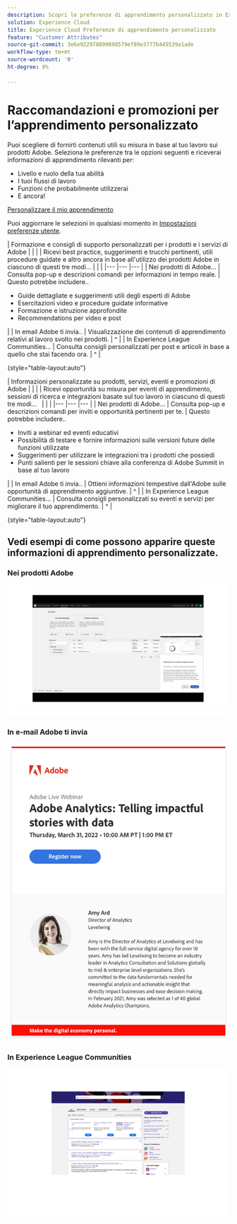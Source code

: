 ```yaml
---
description: Scopri le preferenze di apprendimento personalizzato in Experience Cloud. Questo consente ai clienti di ricevere aiuto e promozioni personalizzate tramite e-mail, nei loro prodotti Adobe Experience Cloud e all’interno di Adobe Experience League Communities in base ai loro dati di utilizzo.
solution: Experience Cloud
title: Experience Cloud Preferenze di apprendimento personalizzato
feature: "Customer Attributes"
source-git-commit: 3e6e922978899898579ef89e3777b445539a1ade
workflow-type: tm+mt
source-wordcount: '0'
ht-degree: 0%

---
```


# Raccomandazioni e promozioni per l’apprendimento personalizzato

Puoi scegliere di fornirti contenuti utili su misura in base al tuo lavoro sui prodotti Adobe. Seleziona le preferenze tra le opzioni seguenti e riceverai informazioni di apprendimento rilevanti per:

* Livello e ruolo della tua abilità
* I tuoi flussi di lavoro
* Funzioni che probabilmente utilizzerai
* E ancora!

[Personalizzare il mio apprendimento](https://experience.adobe.com/?shell_forceuserconsent=true#/home)

Puoi aggiornare le selezioni in qualsiasi momento in [Impostazioni preferenze utente](https://experience.adobe.com/preferences/).

| Formazione e consigli di supporto personalizzati per i prodotti e i servizi di Adobe |  |  |
| Ricevi best practice, suggerimenti e trucchi pertinenti, utili procedure guidate e altro ancora in base all&#39;utilizzo dei prodotti Adobe in ciascuno di questi tre modi... |  |  |
|--- |--- |--- |
| Nei prodotti di Adobe... | Consulta pop-up e descrizioni comandi per informazioni in tempo reale. | Questo potrebbe includere.. <ul><li>Guide dettagliate e suggerimenti utili degli esperti di Adobe</li> <li>Esercitazioni video e procedure guidate informative</li> <li>Formazione e istruzione approfondite</li> <li>Recommendations per video e post</li></ul> |
| In email Adobe ti invia.. | Visualizzazione dei contenuti di apprendimento relativi al lavoro svolto nei prodotti. | ^ |
| In Experience League Communities... | Consulta consigli personalizzati per post e articoli in base a quello che stai facendo ora. | ^ |

{style=&quot;table-layout:auto&quot;}

| Informazioni personalizzate su prodotti, servizi, eventi e promozioni di Adobe |  |  |
| Ricevi opportunità su misura per eventi di apprendimento, sessioni di ricerca e integrazioni basate sul tuo lavoro in ciascuno di questi tre modi...   |  |  |
|--- |--- |--- |
| Nei prodotti di Adobe... | Consulta pop-up e descrizioni comandi per inviti e opportunità pertinenti per te. | Questo potrebbe includere.. <ul><li>Inviti a webinar ed eventi educativi</li> <li>Possibilità di testare e fornire informazioni sulle versioni future delle funzioni utilizzate</li> <li>Suggerimenti per utilizzare le integrazioni tra i prodotti che possiedi</li> <li>Punti salienti per le sessioni chiave alla conferenza di Adobe Summit in base al tuo lavoro</li></ul> |
| In email Adobe ti invia.. | Ottieni informazioni tempestive dall&#39;Adobe sulle opportunità di apprendimento aggiuntive. | ^ |
| In Experience League Communities... | Consulta consigli personalizzati su eventi e servizi per migliorare il tuo apprendimento. | ^ |

{style=&quot;table-layout:auto&quot;}

## Vedi esempi di come possono apparire queste informazioni di apprendimento personalizzate.


### Nei prodotti Adobe

![](assets/personalized-learning-in-product.gif)

### In e-mail Adobe ti invia

![](assets/personalized-learning-email.png)

### In Experience League Communities

![](assets/personalized-learning-communities.png)
